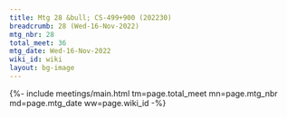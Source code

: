 ```yaml
---
title: Mtg 28 &bull; CS-499+900 (202230)
breadcrumb: 28 (Wed-16-Nov-2022)
mtg_nbr: 28
total_meet: 36
mtg_date: Wed-16-Nov-2022
wiki_id: wiki
layout: bg-image
---
```


{%- include meetings/main.html
    tm=page.total_meet
    mn=page.mtg_nbr
    md=page.mtg_date
    ww=page.wiki_id
-%}
